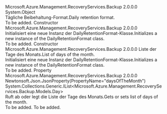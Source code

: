 <Type Name="DailyRetentionFormat" FullName="Microsoft.Azure.Management.RecoveryServices.Backup.Models.DailyRetentionFormat">
  <TypeSignature Language="C#" Value="public class DailyRetentionFormat" />
  <TypeSignature Language="ILAsm" Value=".class public auto ansi beforefieldinit DailyRetentionFormat extends System.Object" />
  <TypeSignature Language="DocId" Value="T:Microsoft.Azure.Management.RecoveryServices.Backup.Models.DailyRetentionFormat" />
  <TypeSignature Language="VB.NET" Value="Public Class DailyRetentionFormat" />
  <TypeSignature Language="F#" Value="type DailyRetentionFormat = class" />
  <AssemblyInfo>
    <AssemblyName>Microsoft.Azure.Management.RecoveryServices.Backup</AssemblyName>
    <AssemblyVersion>2.0.0.0</AssemblyVersion>
  </AssemblyInfo>
  <Base>
    <BaseTypeName>System.Object</BaseTypeName>
  </Base>
  <Interfaces />
  <Docs>
    <summary>
            <span data-ttu-id="c6efb-101">Tägliche Beibehaltung-Format.</span><span class="sxs-lookup"><span data-stu-id="c6efb-101">Daily retention format.</span></span>
            </summary>
    <remarks>To be added.</remarks>
  </Docs>
  <Members>
    <Member MemberName=".ctor">
      <MemberSignature Language="C#" Value="public DailyRetentionFormat ();" />
      <MemberSignature Language="ILAsm" Value=".method public hidebysig specialname rtspecialname instance void .ctor() cil managed" />
      <MemberSignature Language="DocId" Value="M:Microsoft.Azure.Management.RecoveryServices.Backup.Models.DailyRetentionFormat.#ctor" />
      <MemberSignature Language="VB.NET" Value="Public Sub New ()" />
      <MemberType>Constructor</MemberType>
      <AssemblyInfo>
        <AssemblyName>Microsoft.Azure.Management.RecoveryServices.Backup</AssemblyName>
        <AssemblyVersion>2.0.0.0</AssemblyVersion>
      </AssemblyInfo>
      <Parameters />
      <Docs>
        <summary>
            <span data-ttu-id="c6efb-102">Initialisiert eine neue Instanz der DailyRetentionFormat-Klasse.</span><span class="sxs-lookup"><span data-stu-id="c6efb-102">Initializes a new instance of the DailyRetentionFormat class.</span></span>
            </summary>
        <remarks>To be added.</remarks>
      </Docs>
    </Member>
    <Member MemberName=".ctor">
      <MemberSignature Language="C#" Value="public DailyRetentionFormat (System.Collections.Generic.IList&lt;Microsoft.Azure.Management.RecoveryServices.Backup.Models.Day&gt; daysOfTheMonth = null);" />
      <MemberSignature Language="ILAsm" Value=".method public hidebysig specialname rtspecialname instance void .ctor(class System.Collections.Generic.IList`1&lt;class Microsoft.Azure.Management.RecoveryServices.Backup.Models.Day&gt; daysOfTheMonth) cil managed" />
      <MemberSignature Language="DocId" Value="M:Microsoft.Azure.Management.RecoveryServices.Backup.Models.DailyRetentionFormat.#ctor(System.Collections.Generic.IList{Microsoft.Azure.Management.RecoveryServices.Backup.Models.Day})" />
      <MemberSignature Language="VB.NET" Value="Public Sub New (Optional daysOfTheMonth As IList(Of Day) = null)" />
      <MemberSignature Language="F#" Value="new Microsoft.Azure.Management.RecoveryServices.Backup.Models.DailyRetentionFormat : System.Collections.Generic.IList&lt;Microsoft.Azure.Management.RecoveryServices.Backup.Models.Day&gt; -&gt; Microsoft.Azure.Management.RecoveryServices.Backup.Models.DailyRetentionFormat" Usage="new Microsoft.Azure.Management.RecoveryServices.Backup.Models.DailyRetentionFormat daysOfTheMonth" />
      <MemberType>Constructor</MemberType>
      <AssemblyInfo>
        <AssemblyName>Microsoft.Azure.Management.RecoveryServices.Backup</AssemblyName>
        <AssemblyVersion>2.0.0.0</AssemblyVersion>
      </AssemblyInfo>
      <Parameters>
        <Parameter Name="daysOfTheMonth" Type="System.Collections.Generic.IList&lt;Microsoft.Azure.Management.RecoveryServices.Backup.Models.Day&gt;" />
      </Parameters>
      <Docs>
        <param name="daysOfTheMonth"><span data-ttu-id="c6efb-103">Liste der Tage des Monats.</span><span class="sxs-lookup"><span data-stu-id="c6efb-103">List of days of the month.</span></span></param>
        <summary>
            <span data-ttu-id="c6efb-104">Initialisiert eine neue Instanz der DailyRetentionFormat-Klasse.</span><span class="sxs-lookup"><span data-stu-id="c6efb-104">Initializes a new instance of the DailyRetentionFormat class.</span></span>
            </summary>
        <remarks>To be added.</remarks>
      </Docs>
    </Member>
    <Member MemberName="DaysOfTheMonth">
      <MemberSignature Language="C#" Value="public System.Collections.Generic.IList&lt;Microsoft.Azure.Management.RecoveryServices.Backup.Models.Day&gt; DaysOfTheMonth { get; set; }" />
      <MemberSignature Language="ILAsm" Value=".property instance class System.Collections.Generic.IList`1&lt;class Microsoft.Azure.Management.RecoveryServices.Backup.Models.Day&gt; DaysOfTheMonth" />
      <MemberSignature Language="DocId" Value="P:Microsoft.Azure.Management.RecoveryServices.Backup.Models.DailyRetentionFormat.DaysOfTheMonth" />
      <MemberSignature Language="VB.NET" Value="Public Property DaysOfTheMonth As IList(Of Day)" />
      <MemberSignature Language="F#" Value="member this.DaysOfTheMonth : System.Collections.Generic.IList&lt;Microsoft.Azure.Management.RecoveryServices.Backup.Models.Day&gt; with get, set" Usage="Microsoft.Azure.Management.RecoveryServices.Backup.Models.DailyRetentionFormat.DaysOfTheMonth" />
      <MemberType>Property</MemberType>
      <AssemblyInfo>
        <AssemblyName>Microsoft.Azure.Management.RecoveryServices.Backup</AssemblyName>
        <AssemblyVersion>2.0.0.0</AssemblyVersion>
      </AssemblyInfo>
      <Attributes>
        <Attribute>
          <AttributeName>Newtonsoft.Json.JsonProperty(PropertyName="daysOfTheMonth")</AttributeName>
        </Attribute>
      </Attributes>
      <ReturnValue>
        <ReturnType>System.Collections.Generic.IList&lt;Microsoft.Azure.Management.RecoveryServices.Backup.Models.Day&gt;</ReturnType>
      </ReturnValue>
      <Docs>
        <summary>
            <span data-ttu-id="c6efb-105">Ruft ab oder legt die Liste der Tage des Monats.</span><span class="sxs-lookup"><span data-stu-id="c6efb-105">Gets or sets list of days of the month.</span></span>
            </summary>
        <value>To be added.</value>
        <remarks>To be added.</remarks>
      </Docs>
    </Member>
  </Members>
</Type>